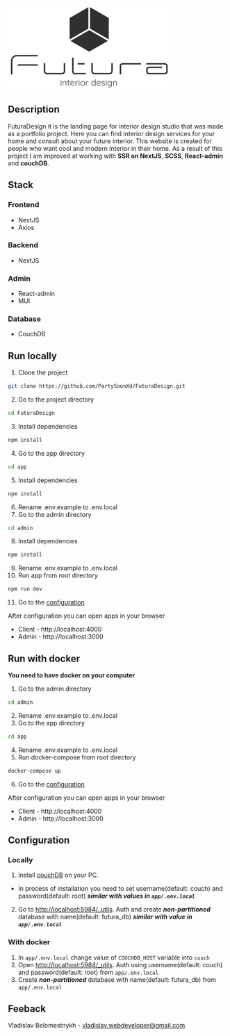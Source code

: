 <img alt="Futura logo" src="https://raw.githubusercontent.com/PartySoonXd/FuturaDesign/master/app/public/images/Logo.svg?token=GHSAT0AAAAAACUAU2JFYFROY3IBZWIZZQ76ZUXIWPQ">

## Description
FuturaDesign it is the landing page for interior design studio that was made as a portfolio project. Here you can find interior design services for your home and consult about your future interior. This website is created for people who want cool and modern interior in their home. As a result of this project I am improved at working with **SSR on NextJS**, **SCSS**, **React-admin** and **couchDB**.

## Stack
### Frontend
- NextJS
- Axios
### Backend
- NextJS
### Admin 
- React-admin
- MUI
### Database
- CouchDB

## Run locally
1. Clone the project
```bash
git clone https://github.com/PartySoonXd/FuturaDesign.git
```
2. Go to the project directory
```bash
cd FuturaDesign
```
3. Install dependencies
```bash
npm install
```
4. Go to the app directory
```bash
cd app
```
5. Install dependencies
```bash
npm install
```
6. Rename .env.example to .env.local
7. Go to the admin directory
```bash
cd admin
```
8. Install dependencies
```bash
npm install
```
9. Rename .env.example to .env.local
10. Run app from root directory
```bash
npm run dev
```
11. Go to the [configuration](#configuration)

After configuration you can open apps in your browser
- Client - http://localhost:4000
- Admin - http://localhost:3000

## Run with docker
**You need to have docker on your computer**
1. Go to the admin directory
```bash
cd admin
```
2. Rename .env.example to .env.local
3. Go to the app directory
```bash
cd app
```
4. Rename .env.example to .env.local
5. Run docker-compose from root directory
```bash
docker-compose up
```
6. Go to the [configuration](#configuration)

After configuration you can open apps in your browser
- Client - http://localhost:4000
- Admin - http://localhost:3000

## Configuration
### Locally
1. Install [couchDB](https://couchdb.apache.org/) on your PC.
- In process of installation you need to set username(default: couch) and password(default: root) ***similar with values in `app/.env.local`***
2. Go to [http://localhost:5984/_utils](http://localhost:5984/_utils). Auth and create ***non-partitioned*** database with name(default: futura_db) ***similar with value in `app/.env.local`***
### With docker
1. In `app/.env.local` change value of `COUCHDB_HOST` variable into `couch`
2. Open [http://localhost:5984/_utils](http://localhost:5984/_utils). Auth using username(default: couch) and password(default: root) from `app/.env.local`
3. Create ***non-partitioned*** database with name(default: futura_db) from `app/.env.local`

## Feeback
Vladislav Belomestnykh - vladislav.webdeveloper@gmail.com
